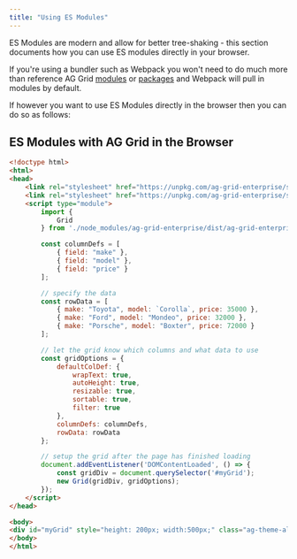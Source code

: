 ```yaml
---
title: "Using ES Modules"
---
```


ES Modules are modern and allow for better tree-shaking - this section documents how you can use ES modules directly in your browser.

If you're using a bundler such as Webpack you won't need to do much more than reference AG Grid [modules](/modules/) or [packages](/packages/) and
Webpack will pull in modules by default.

If however you want to use ES Modules directly in the browser then you can do so as follows:

## ES Modules with AG Grid in the Browser

```html
<!doctype html>
<html>
<head>
    <link rel="stylesheet" href="https://unpkg.com/ag-grid-enterprise/styles/ag-grid.css">
    <link rel="stylesheet" href="https://unpkg.com/ag-grid-enterprise/styles/ag-theme-alpine.css">
    <script type="module">
        import {
            Grid
        } from './node_modules/ag-grid-enterprise/dist/ag-grid-enterprise.auto.complete.esm.js';

        const columnDefs = [
            { field: "make" },
            { field: "model" },
            { field: "price" }
        ];

        // specify the data
        const rowData = [
            { make: "Toyota", model: `Corolla`, price: 35000 },
            { make: "Ford", model: "Mondeo", price: 32000 },
            { make: "Porsche", model: "Boxter", price: 72000 }
        ];

        // let the grid know which columns and what data to use
        const gridOptions = {
            defaultColDef: {
                wrapText: true,
                autoHeight: true,
                resizable: true,
                sortable: true,
                filter: true
            },
            columnDefs: columnDefs,
            rowData: rowData
        };

        // setup the grid after the page has finished loading
        document.addEventListener('DOMContentLoaded', () => {
            const gridDiv = document.querySelector('#myGrid');
            new Grid(gridDiv, gridOptions);
        });
    </script>
</head>

<body>
<div id="myGrid" style="height: 200px; width:500px;" class="ag-theme-alpine"></div>
</body>
</html>
```
